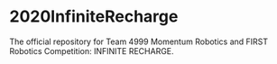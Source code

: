 # 2020InfiniteRecharge

The official repository for Team 4999 Momentum Robotics and FIRST Robotics Competition: INFINITE RECHARGE.
